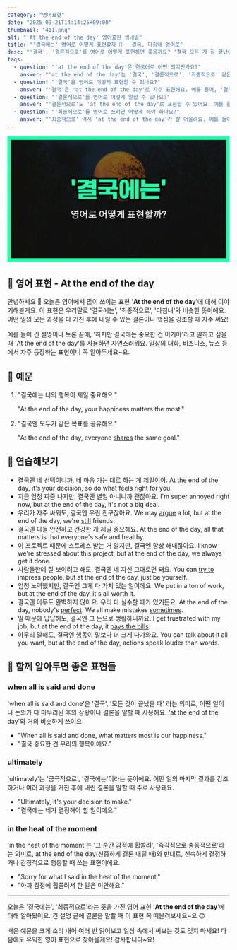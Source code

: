 ```yaml
---
category: "영어표현"
date: "2025-09-21T14:14:25+09:00"
thumbnail: "411.png"
alt: "'At the end of the day' 영어표현 썸네일"
title: "'결국에는' 영어로 어떻게 표현할까 🌅 - 결국, 마침내 영어로"
desc: "'결국', '결론적으로'를 영어로 어떻게 표현하면 좋을까요? '결국 모든 게 잘 끝났어요.', '결국 중요한 건 건강이에요.' 등을 영어로 표현하는 법을 배워봅시다. 다양한 예문을 통해서 연습하고 본인의 표현으로 만들어 보세요."
faqs: 
  - question: "'at the end of the day'은 한국어로 어떤 의미인가요?"
    answer: "'at the end of the day'는 '결국', '결론적으로', '최종적으로' 같은 뜻이에요. 여러 상황을 다 고려하고 결국 얘기하고 싶은 핵심을 말할 때 자주 써요."
  - question: "'결국'을 영어로 어떻게 표현할 수 있나요?"
    answer: "'결국'은 'at the end of the day'로 자주 표현해요. 예를 들어, '결국 모든 게 잘 끝났어요.'는 'At the end of the day, everything turned out well.'이라고 해요."
  - question: "'결론적으로'를 영어로 어떻게 말할 수 있나요?"
    answer: "'결론적으로'도 'at the end of the day'로 표현할 수 있어요. 예를 들어, '결론적으로 중요한 건 건강이에요.'는 'At the end of the day, health is what matters.'라고 말해요."
  - question: "'최종적으로'를 영어로 쓰려면 어떻게 해야 하나요?"
    answer: "'최종적으로' 역시 'at the end of the day'가 잘 어울려요. 예를 들어, '최종적으로 우리가 원하는 건 행복이에요.'는 'At the end of the day, what we want is happiness.'라고 말해요."
---
```


!['At the end of the day' 영어표현](./411.png)

## 🌟 영어 표현 - At the end of the day

안녕하세요 👋 오늘은 영어에서 많이 쓰이는 표현 '**At the end of the day**'에 대해 이야기해볼게요. 이 표현은 우리말로 '결국에는', '최종적으로', '마침내'와 비슷한 뜻이에요. 어떤 일의 모든 과정을 다 거친 후에 내릴 수 있는 결론이나 핵심을 강조할 때 자주 써요!

예를 들어 긴 설명이나 토론 끝에, '하지만 결국에는 중요한 건 이거야'라고 말하고 싶을 때 'At the end of the day'를 사용하면 자연스러워요. 일상의 대화, 비즈니스, 뉴스 등에서 자주 등장하는 표현이니 꼭 알아두세요~요.

## 📖 예문

1. "결국에는 너의 행복이 제일 중요해요."

   "At the end of the day, your happiness matters the most."

2. "결국엔 모두가 같은 목표를 공유해요."

   "At the end of the day, everyone [shares](/blog/in-english/248.share/) the same goal."



## 💬 연습해보기

<ul data-interactive-list>

  <li data-interactive-item>
    <span data-toggler>결국엔 네 선택이니까, 네 마음 가는 대로 하는 게 제일이야.</span>
    <span data-answer>At the end of the day, it's your decision, so do what feels right for you.</span>
  </li>

  <li data-interactive-item>
    <span data-toggler>지금 엄청 짜증 나지만, 결국엔 별일 아니니까 괜찮아요.</span>
    <span data-answer>I'm super annoyed right now, but at the end of the day, it's not a big deal.</span>
  </li>

  <li data-interactive-item>
    <span data-toggler>우리가 자주 싸워도, 결국엔 우린 친구잖아요.</span>
    <span data-answer>We may <a href="/blog/in-english/132.argue/">argue</a> a lot, but at the end of the day, we're <a href="/blog/in-english/254.still/">still</a> friends.</span>
  </li>

  <li data-interactive-item>
    <span data-toggler>결국엔 다들 안전하고 건강한 게 제일 중요해요.</span>
    <span data-answer>At the end of the day, all that matters is that everyone's safe and healthy.</span>
  </li>

  <li data-interactive-item>
    <span data-toggler>이 프로젝트 때문에 스트레스 받는 거 알지만, 결국엔 항상 해내잖아요.</span>
    <span data-answer>I know we're stressed about this project, but at the end of the day, we always get it done.</span>
  </li>

  <li data-interactive-item>
    <span data-toggler>사람들한테 잘 보이려고 해도, 결국엔 네 자신 그대로면 돼요.</span>
    <span data-answer>You can <a href="/blog/in-english/117.try-to/">try to</a> impress people, but at the end of the day, just be yourself.</span>
  </li>

  <li data-interactive-item>
    <span data-toggler>엄청 노력했지만, 결국엔 그게 다 가치 있는 일이에요.</span>
    <span data-answer>We put in a ton of work, but at the end of the day, it's all worth it.</span>
  </li>

  <li data-interactive-item>
    <span data-toggler>결국엔 아무도 완벽하지 않아요. 우리 다 실수할 때가 있거든요.</span>
    <span data-answer>At the end of the day, nobody's <a href="/blog/in-english/413.perfect/">perfect</a>. We all make mistakes <a href="/blog/in-english/270.sometimes/">sometimes</a>.</span>
  </li>

  <li data-interactive-item>
    <span data-toggler>일 때문에 답답해도, 결국엔 그 돈으로 생활하니까요.</span>
    <span data-answer>I get frustrated with my job, but at the end of the day, it <a href="/blog/in-english/084.pay-the-bills/">pays the bills</a>.</span>
  </li>

  <li data-interactive-item>
    <span data-toggler>아무리 말해도, 결국엔 행동이 말보다 더 크게 다가와요.</span>
    <span data-answer>You can talk about it all you want, but at the end of the day, actions speak louder than words.</span>
  </li>

</ul>

## 🤝 함께 알아두면 좋은 표현들

### when all is said and done

'when all is said and done'은 '결국', '모든 것이 끝났을 때' 라는 의미로, 어떤 일이나 논의가 다 마무리된 후의 상황이나 결론을 말할 때 사용해요. 'at the end of the day'와 거의 비슷하게 쓰여요.

- "When all is said and done, what matters most is our happiness."
- "결국 중요한 건 우리의 행복이에요."

### ultimately

'ultimately'는 '궁극적으로', '결국에는'이라는 뜻이에요. 어떤 일의 마지막 결과를 강조하거나 여러 과정을 거친 후에 내린 결론을 말할 때 주로 사용돼요.

- "Ultimately, it's your decision to make."
- "결국에는 네가 결정해야 할 일이에요."

### in the heat of the moment

'in the heat of the moment'는 '그 순간 감정에 휩쓸려', '즉각적으로 충동적으로'라는 의미로, at the end of the day(신중하게 결론 내릴 때)와 반대로, 신속하게 결정하거나 감정적으로 행동할 때 쓰는 표현이에요.

- "Sorry for what I said in the heat of the moment."
- "아까 감정에 휩쓸려서 한 말은 미안해요."

---

오늘은 '결국에는', '최종적으로'라는 뜻을 가진 영어 표현 '**At the end of the day**'에 대해 알아봤어요. 긴 설명 끝에 결론을 말할 때 이 표현 꼭 떠올려보세요~요 😊

배운 예문을 크게 소리 내어 여러 번 읽어보고 일상 속에서 써보는 것도 잊지 마세요! 다음에도 유익한 영어 표현으로 찾아올게요! 감사합니다~요!

